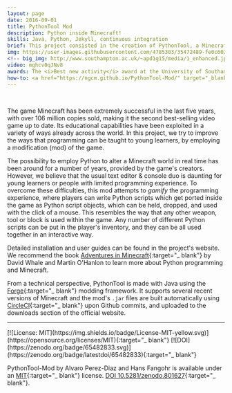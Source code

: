 ```yaml
---
layout: page
date: 2016-09-01
title: PythonTool Mod
description: Python inside Minecraft!
skills: Java, Python, Jekyll, continuous integration
brief: This project consisted in the creation of PythonTool, a Minecraft mod which allows visual and interactive in-game execution of Python scripts which alter the Minecraft world in real time. It makes use of existing software libraries such as mcpi and RaspberryJam-Mod, and tries to improve and ease the programming experience. A non-traditional programming workflow using Jupyter Notebook is also proposed to complement the mod. This project was developed at the University of Southampton under the supervision of Prof Hans Fangohr.
img: https://user-images.githubusercontent.com/4785303/35472489-fe0c6022-0367-11e8-8f1a-5cc30e163ffa.jpg
<!-- big_img: http://www.southampton.ac.uk/~apd1g15/media/1_enhanced.jpg -->
video: mghcv0qJNv8
awards: The <i>Best new activity</i> award at the University of Southampton Science and Engineering Festival 2017 was given to all <a href="http://ngcm.soton.ac.uk/">NGCM</a> participants and activities, including the workshop with PythonTool-Mod.
how-to: <a href="https://ngcm.github.io/PythonTool-Mod/" target="_blank">official website</a>, code available on <a href="https://github.com/ngcm/PythonTool-Mod" target="_blank">GitHub</a>, how-to also hosted at <a href="https://www.instructables.com/id/Interactive-Python-Programming-for-Minecraft-Pytho/" target="_blank">Instructables</a>
---
```


<br>

The game Minecraft has been extremely successful in the last five years, with over 106 million copies sold, making it the second best-selling video game up to date. Its educational capabilities have been exploited in a variety of ways already across the world. In this project, we try to improve the ways that programming can be taught to young learners, by employing a modification (mod) of the game.

The possibility to employ Python to alter a Minecraft world in real time has been around for a number of years, provided by the game's creators. However, we believe that the usual text editor & console duo is daunting for young learners or people with limited programming experience. To overcome these difficulties, this mod attempts to *gamify* the programming experience, where players can write Python scripts which get ported inside the game as Python script objects, which can be held, dropped, and used with the click of a mouse. This resembles the way that any other weapon, tool or block is used within the game. Any number of different Python scripts can be put in the player's inventory, and they can be all used together in an interactive way.

Detailed installation and user guides can be found in the project's website. We recommend the book [Adventures in Minecraft](https://www.wiley.com/en-gb/Adventures+in+Minecraft-p-9781118946916){:target="_ blank"} by David Whale and Martin O'Hanlon to learn more about Python programming and Minecraft.

From a technical perspective, PythonTool is made with Java using the [Forge](https://files.minecraftforge.net/){:target="_ blank"} modding framework. It supports several recent versions of Minecraft and the mod's `.jar` files are built automatically using [CircleCI](https://www.circleci.com){:target="_ blank"} upon Github commits, and uploaded to the downloads section of the official website.

<hr>
[![License: MIT](https://img.shields.io/badge/License-MIT-yellow.svg)](https://opensource.org/licenses/MIT){:target="_ blank"}
[![DOI](https://zenodo.org/badge/65482833.svg)](https://zenodo.org/badge/latestdoi/65482833){:target="_ blank"}

PythonTool-Mod by Alvaro Perez-Diaz and Hans Fangohr is available under an [MIT](https://opensource.org/licenses/MIT){:target="_ blank"} license. [DOI 10.5281/zenodo.801627](https://zenodo.org/record/801627){:target="_ blank"}.
